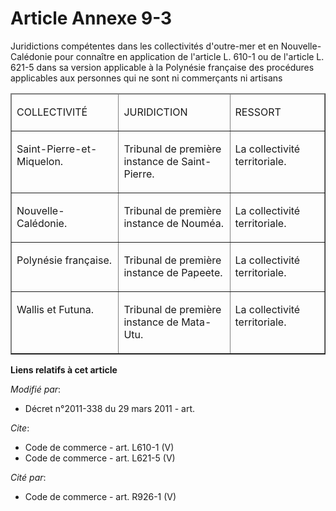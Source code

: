 # Article Annexe 9-3

Juridictions compétentes dans les collectivités d'outre-mer et en Nouvelle-Calédonie pour connaître en application de
l'article L. 610-1 ou de l'article L. 621-5 dans sa version applicable à la Polynésie française des procédures applicables
aux personnes qui ne sont ni commerçants ni artisans 

<table width="740" cellspacing="1" border="1" cellpadding="0" align="center">
  <thead>
    <tr>
      <td width="227">

COLLECTIVITÉ 

</td>
      <td width="265">

JURIDICTION 

</td>
      <td width="227">

RESSORT 

</td>
    </tr>
  </thead>
  <tbody>
    <tr>
      <td valign="top" width="227">

Saint-Pierre-et-Miquelon. 

</td>
      <td width="265" valign="top">

Tribunal de première instance de Saint-Pierre. 

</td>
      <td valign="top" width="227">

La collectivité territoriale. 

</td>
    </tr>
    <tr>
      <td width="227" valign="top">

Nouvelle-Calédonie. 

</td>
      <td width="265" valign="top">

Tribunal de première instance de Nouméa. 

</td>
      <td width="227" valign="top">

La collectivité territoriale. 

</td>
    </tr>
    <tr>
      <td valign="top" width="227">

Polynésie française. 

</td>
      <td valign="top" width="265">

Tribunal de première instance de Papeete. 

</td>
      <td width="227" valign="top">

La collectivité territoriale. 

</td>
    </tr>
    <tr>
      <td width="227" valign="top">

Wallis et Futuna. 

</td>
      <td valign="top" width="265">

Tribunal de première instance de Mata-Utu. 

</td>
      <td width="227" valign="top">

La collectivité territoriale.

</td>
    </tr>
  </tbody>
</table>

**Liens relatifs à cet article**

_Modifié par_:

  - Décret n°2011-338 du 29 mars 2011 - art.

_Cite_:

  - Code de commerce - art. L610-1 (V)
  - Code de commerce - art. L621-5 (V)

_Cité par_:

  - Code de commerce - art. R926-1 (V)
